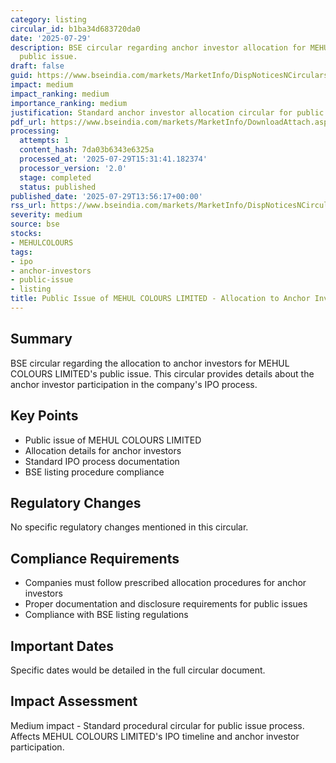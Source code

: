```yaml
---
category: listing
circular_id: b1ba34d683720da0
date: '2025-07-29'
description: BSE circular regarding anchor investor allocation for MEHUL COLOURS LIMITED's
  public issue.
draft: false
guid: https://www.bseindia.com/markets/MarketInfo/DispNoticesNCirculars.aspx?Noticeid={9B292910-72AE-48FF-80AC-88E75AA3B359}&noticeno=20250729-51&dt=07/29/2025&icount=51&totcount=66&flag=0
impact: medium
impact_ranking: medium
importance_ranking: medium
justification: Standard anchor investor allocation circular for public issue
pdf_url: https://www.bseindia.com/markets/MarketInfo/DownloadAttach.aspx?id=20250729-51&attachedId=a263c99f-f612-4399-b60e-f1d864db1f4e
processing:
  attempts: 1
  content_hash: 7da03b6343e6325a
  processed_at: '2025-07-29T15:31:41.182374'
  processor_version: '2.0'
  stage: completed
  status: published
published_date: '2025-07-29T13:56:17+00:00'
rss_url: https://www.bseindia.com/markets/MarketInfo/DispNoticesNCirculars.aspx?Noticeid={9B292910-72AE-48FF-80AC-88E75AA3B359}&noticeno=20250729-51&dt=07/29/2025&icount=51&totcount=66&flag=0
severity: medium
source: bse
stocks:
- MEHULCOLOURS
tags:
- ipo
- anchor-investors
- public-issue
- listing
title: Public Issue of MEHUL COLOURS LIMITED - Allocation to Anchor Investors
---
```


## Summary

BSE circular regarding the allocation to anchor investors for MEHUL COLOURS LIMITED's public issue. This circular provides details about the anchor investor participation in the company's IPO process.

## Key Points

- Public issue of MEHUL COLOURS LIMITED
- Allocation details for anchor investors
- Standard IPO process documentation
- BSE listing procedure compliance

## Regulatory Changes

No specific regulatory changes mentioned in this circular.

## Compliance Requirements

- Companies must follow prescribed allocation procedures for anchor investors
- Proper documentation and disclosure requirements for public issues
- Compliance with BSE listing regulations

## Important Dates

Specific dates would be detailed in the full circular document.

## Impact Assessment

Medium impact - Standard procedural circular for public issue process. Affects MEHUL COLOURS LIMITED's IPO timeline and anchor investor participation.